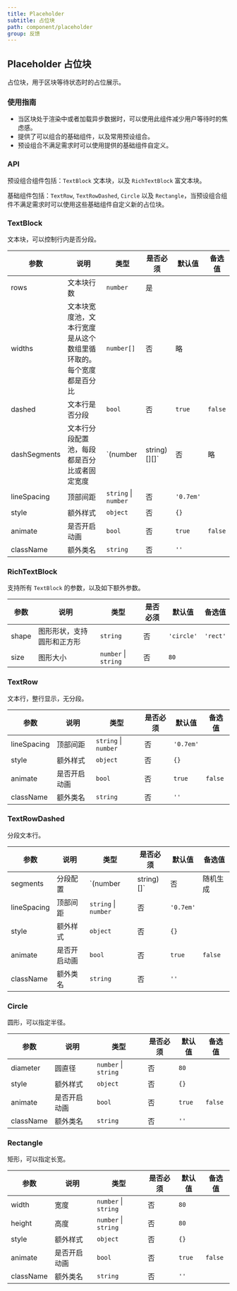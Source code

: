 ```yaml
---
title: Placeholder
subtitle: 占位块
path: component/placeholder
group: 反馈
---
```


## Placeholder 占位块

占位块，用于区块等待状态时的占位展示。

### 使用指南

- 当区块处于渲染中或者加载异步数据时，可以使用此组件减少用户等待时的焦虑感。
- 提供了可以组合的基础组件，以及常用预设组合。
- 预设组合不满足需求时可以使用提供的基础组件自定义。

### API

预设组合组件包括：`TextBlock` 文本块，以及 `RichTextBlock` 富文本块。

基础组件包括：`TextRow`, `TextRowDashed`, `Circle` 以及 `Rectangle`，当预设组合组件不满足需求时可以使用这些基础组件自定义新的占位块。

### TextBlock

文本块，可以控制行内是否分段。

| 参数         |   说明         | 类型     | 是否必须    | 默认值      | 备选值            |
| ------------ | ------------- | -------- | ---------- | ---------- | ----------------- |
| rows         | 文本块行数     | `number` | 是          |           |         |
| widths       | 文本块宽度池，文本行宽度是从这个数组里循环取的。每个宽度都是百分比 | `number[]` | 否 | 略 | |
| dashed       | 文本行是否分段  | `bool`  | 否          | `true`    | `false` |
| dashSegments | 文本行分段配置池，每段都是百分比或者固定宽度 | `(number | string)[][]` | 否 |略 | |
| lineSpacing  | 顶部间距       | `string` \| `number`    |  否   |  `'0.7em'`   |  |
| style        | 额外样式       | `object`  |  否       | `{}`       |  |
| animate      | 是否开启动画   | `bool`    | 否         |  `true`   | `false`  |
| className    | 额外类名       | `string`  | 否         |  `''`     |   |

### RichTextBlock

支持所有 `TextBlock` 的参数，以及如下额外参数。

| 参数         |   说明         | 类型     | 是否必须    | 默认值      | 备选值            |
| ------------ | ------------- | -------- | ---------- | ---------- | ----------------- |
| shape        | 图形形状，支持圆形和正方形 | `string` | 否 | `'circle'` | `'rect'` |
| size         | 图形大小       | `number` \| `string` | 否 | `80` | |

### TextRow

文本行，整行显示，无分段。

| 参数         |   说明         | 类型     | 是否必须    | 默认值      | 备选值            |
| ------------ | ------------- | -------- | ---------- | ---------- | ----------------- |
| lineSpacing  | 顶部间距       | `string` \| `number`    |  否   |  `'0.7em'`   |  |
| style        | 额外样式       | `object`  |  否       | `{}`       |  |
| animate      | 是否开启动画   | `bool`    | 否         |  `true`   | `false`  |
| className    | 额外类名       | `string`  | 否         |  `''`     |   |

### TextRowDashed

分段文本行。

| 参数         |   说明         | 类型     | 是否必须    | 默认值      | 备选值            |
| ------------ | ------------- | -------- | ---------- | ---------- | ----------------- |
| segments     | 分段配置       | `(number | string)[]`  | 否         | 随机生成    |       |
| lineSpacing  | 顶部间距       | `string` \| `number`    |  否   |  `'0.7em'`   |  |
| style        | 额外样式       | `object`  |  否       | `{}`       |  |
| animate      | 是否开启动画   | `bool`    | 否         |  `true`   | `false`  |
| className    | 额外类名       | `string`  | 否         |  `''`     |   |

### Circle

圆形，可以指定半径。

| 参数         |   说明         | 类型     | 是否必须    | 默认值      | 备选值            |
| ------------ | ------------- | -------- | ---------- | ---------- | ----------------- |
| diameter     | 圆直径         | `number` \| `string`  | 否         | `80`       |   |
| style        | 额外样式       | `object`  |  否       | `{}`       |  |
| animate      | 是否开启动画   | `bool`    | 否         |  `true`   | `false`  |
| className    | 额外类名       | `string`  | 否         |  `''`     |   |

### Rectangle

矩形，可以指定长宽。

| 参数         |   说明         | 类型     | 是否必须    | 默认值      | 备选值            |
| ------------ | ------------- | -------- | ---------- | ---------- | ----------------- |
| width        | 宽度         | `number` \| `string` | 否         | `80`       |   |
| height       | 高度         | `number` \| `string` | 否         | `80`       |   |
| style        | 额外样式       | `object`  |  否       | `{}`       |  |
| animate      | 是否开启动画   | `bool`    | 否         |  `true`   | `false`  |
| className    | 额外类名       | `string`  | 否         |  `''`     |   |
